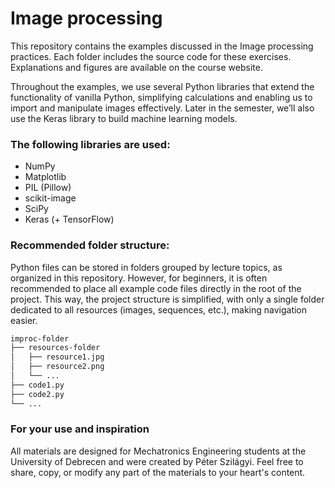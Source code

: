 # Image processing

This repository contains the examples discussed in the Image processing practices. Each folder includes the source code for these exercises. Explanations and figures are available on the course website.

Throughout the examples, we use several Python libraries that extend the functionality of vanilla Python, simplifying calculations and enabling us to import and manipulate images effectively. Later in the semester, we’ll also use the Keras library to build machine learning models.

### The following libraries are used:
- NumPy
- Matplotlib
- PIL (Pillow)
- scikit-image
- SciPy
- Keras (+ TensorFlow)

### Recommended folder structure:

Python files can be stored in folders grouped by lecture topics, as organized in this repository. However, for beginners, it is often recommended to place all example code files directly in the root of the project. This way, the project structure is simplified, with only a single folder dedicated to all resources (images, sequences, etc.), making navigation easier.

```bash
improc-folder
├── resources-folder
│   ├── resource1.jpg
│   ├── resource2.png
│   └── ...
├── code1.py
├── code2.py
└── ...
```

### For your use and inspiration

All materials are designed for Mechatronics Engineering students at the University of Debrecen and were created by Péter Szilágyi. Feel free to share, copy, or modify any part of the materials to your heart's content.
